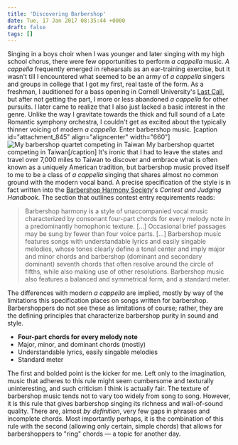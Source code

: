 ```yaml
---
title: 'Discovering Barbershop'
date: Tue, 17 Jan 2017 08:35:44 +0000
draft: false
tags: []
---
```


Singing in a boys choir when I was younger and later singing with my high school chorus, there were few opportunities to perform _a cappella_ music. _A cappella_ frequently emerged in rehearsals as an ear-training exercise, but it wasn't till I encountered what seemed to be an army of _a cappella_ singers and groups in college that I got my first, real taste of the form. As a freshman, I auditioned for a bass opening in Cornell University's [Last Call](http://www.menoflastcall.com/), but after not getting the part, I more or less abandoned _a cappella_ for other pursuits. I later came to realize that I also just lacked a basic interest in the genre. Unlike the way I gravitate towards the thick and full sound of a Late Romantic symphony orchestra, I couldn't get as excited about the typically thinner voicing of modern _a cappella_. Enter barbershop music. \[caption id="attachment\_845" align="aligncenter" width="660"\]![My barbershop quartet competing in Taiwan](https://alexchaocom.files.wordpress.com/2021/07/d16d8-13041255_1043927599016138_7590714790463370219_o.jpg?w=1024&h=521) My barbershop quartet competing in Taiwan\[/caption\] It's ironic that I had to leave the states and travel over 7,000 miles to Taiwan to discover and embrace what is often known as a uniquely American tradition, but barbershop music proved itself to me to be a class of _a cappella_ singing that shares almost no common ground with the modern vocal band. A precise specification of the style is in fact written into the [Barbershop Harmony Society](http://www.barbershop.org/)'s _Contest and Judging Handbook_. The section that outlines contest entry requirements reads:

> Barbershop harmony is a style of unaccompanied vocal music characterized by consonant four-part chords for every melody note in a predominantly homophonic texture. \[...\] Occasional brief passages may be sung by fewer than four voice parts. \[...\] Barbershop music features songs with understandable lyrics and easily singable melodies, whose tones clearly define a tonal center and imply major and minor chords and barbershop (dominant and secondary dominant) seventh chords that often resolve around the circle of fifths, while also making use of other resolutions. Barbershop music also features a balanced and symmetrical form, and a standard meter.

The differences with modern _a cappella_ are implied, mostly by way of the limitations this specification places on songs written for barbershop. Barbershoppers do not see these as limitations of course; rather, they are the defining principles that characterize barbershop purity in sound and style.

*   **Four-part chords for every melody note**
*   Major, minor, and dominant chords (mostly)
*   Understandable lyrics, easily singable melodies
*   Standard meter

The first and bolded point is the kicker for me. Left only to the imagination, music that adheres to this rule might seem cumbersome and texturally uninteresting, and such criticism I think is actually fair. The texture of barbershop music tends not to vary too widely from song to song. However, it is this rule that gives barbershop singing its richness and wall-of-sound quality. There are, almost _by definition_, very few gaps in phrases and incomplete chords. Most importantly perhaps, it is the combination of this rule with the second (allowing only certain, simple chords) that allows for barbershoppers to "ring" chords — a topic for another day.
